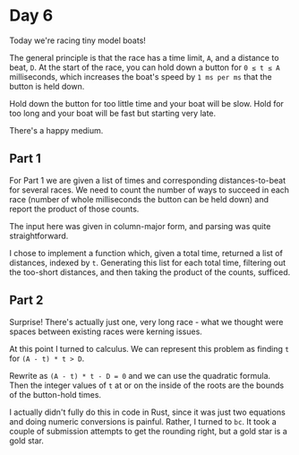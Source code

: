 # Day 6

Today we're racing tiny model boats!

The general principle is that the race has a time limit, `A`, and a distance to beat, `D`. At the start of the race, you can hold down a button for `0 ≤ t ≤ A` milliseconds, which increases the boat's speed by `1 ms per ms` that the button is held down. 

Hold down the button for too little time and your boat will be slow. Hold for too long and your boat will be fast but starting very late.

There's a happy medium.

## Part 1

For Part 1 we are given a list of times and corresponding distances-to-beat for several races. We need to count the number of ways to succeed in each race (number of whole milliseconds the button can be held down) and report the product of those counts. 

The input here was given in column-major form, and parsing was quite straightforward. 

I chose to implement a function which, given a total time, returned a list of distances, indexed by `t`. Generating this list for each total time, filtering out the too-short distances, and then taking the product of the counts, sufficed.


## Part 2

Surprise! There's actually just one, very long race - what we thought were spaces between existing races were kerning issues. 

At this point I turned to calculus. We can represent this problem as finding `t` for `(A - t) * t > D`. 

Rewrite as `(A - t) * t - D = 0` and we can use the quadratic formula. Then the integer values of `t` at or on the inside of the roots are the bounds of the button-hold times. 

I actually didn't fully do this in code in Rust, since it was just two equations and doing numeric conversions is painful. Rather, I turned to `bc`. It took a couple of submission attempts to get the rounding right, but a gold star is a gold star.  
